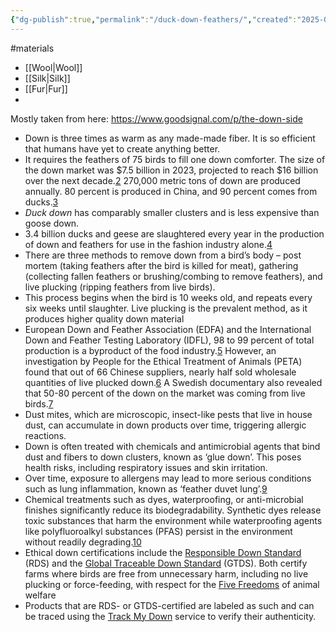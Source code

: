 ```yaml
---
{"dg-publish":true,"permalink":"/duck-down-feathers/","created":"2025-01-19T20:47:26.538+00:00","updated":"2025-09-28T23:50:44.074+01:00"}
---
```


#materials 

- [[Wool\|Wool]]
- [[Silk\|Silk]]
- [[Fur\|Fur]]
- 

Mostly taken from here: https://www.goodsignal.com/p/the-down-side

- Down is three times as warm as any made-made fiber. It is so efficient that humans have yet to create anything better.
- It requires the feathers of 75 birds to fill one down comforter. The size of the down market was $7.5 billion in 2023, projected to reach $16 billion over the next decade.[2](https://www.goodsignal.com/p/the-down-side#footnote-2-146050380) 270,000 metric tons of down are produced annually. 80 percent is produced in China, and 90 percent comes from ducks.[3](https://www.goodsignal.com/p/the-down-side#footnote-3-146050380)
- *Duck down* has comparably smaller clusters and is less expensive than goose down.
- 3.4 billion ducks and geese are slaughtered every year in the production of down and feathers for use in the fashion industry alone.[4](https://www.goodsignal.com/p/the-down-side#footnote-4-146050380)
- There are three methods to remove down from a bird’s body – post mortem (taking feathers after the bird is killed for meat), gathering (collecting fallen feathers or brushing/combing to remove feathers), and live plucking (ripping feathers from live birds).
- This process begins when the bird is 10 weeks old, and repeats every six weeks until slaughter. Live plucking is the prevalent method, as it produces higher quality down material
- European Down and Feather Association (EDFA) and the International Down and Feather Testing Laboratory (IDFL), 98 to 99 percent of total production is a byproduct of the food industry.[5](https://www.goodsignal.com/p/the-down-side#footnote-5-146050380) However, an investigation by People for the Ethical Treatment of Animals (PETA) found that out of 66 Chinese suppliers, nearly half sold wholesale quantities of live plucked down.[6](https://www.goodsignal.com/p/the-down-side#footnote-6-146050380) A Swedish documentary also revealed that 50-80 percent of the down on the market was coming from live birds.[7](https://www.goodsignal.com/p/the-down-side#footnote-7-146050380)
- Dust mites, which are microscopic, insect-like pests that live in house dust, can accumulate in down products over time, triggering allergic reactions.
- Down is often treated with chemicals and antimicrobial agents that bind dust and fibers to down clusters, known as ‘glue down’. This poses health risks, including respiratory issues and skin irritation.
- Over time, exposure to allergens may lead to more serious conditions such as lung inflammation, known as ‘feather duvet lung’.[9](https://www.goodsignal.com/p/the-down-side#footnote-9-146050380)
- Chemical treatments such as dyes, waterproofing, or anti-microbial finishes significantly reduce its biodegradability. Synthetic dyes release toxic substances that harm the environment while waterproofing agents like polyfluoroalkyl substances (PFAS) persist in the environment without readily degrading.[10](https://www.goodsignal.com/p/the-down-side#footnote-10-146050380)
- Ethical down certifications include the [Responsible Down Standard](https://textileexchange.org/app/uploads/2021/02/RDS-101-V3.0-2019.07.01.pdf) (RDS) and the [Global Traceable Down Standard](https://www.nsf.org/knowledge-library/sustainable-down-certifications) (GTDS). Both certify farms where birds are free from unnecessary harm, including no live plucking or force-feeding, with respect for the [Five Freedoms](https://www.aspca.org/sites/default/files/upload/images/aspca_asv_five_freedoms_final1.ashx_.pdf) of animal welfare
- Products that are RDS- or GTDS-certified are labeled as such and can be traced using the [Track My Down](http://trackmydown.com/) service to verify their authenticity.